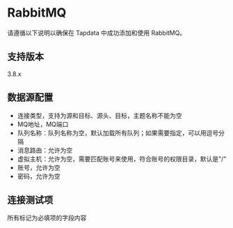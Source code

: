 # RabbitMQ


请遵循以下说明以确保在 Tapdata 中成功添加和使用 RabbitMQ。

## 支持版本

3.8.x

## 数据源配置

- 连接类型，支持为源和目标、源头、目标，主题名称不能为空
- MQ地址，MQ端口
- 队列名称：队列名称为空，默认加载所有队列；如果需要指定，可以用逗号分隔
- 消息路由：允许为空
- 虚拟主机：允许为空，需要匹配账号来使用，符合账号的权限目录，默认是"/"
- 账号，允许为空
- 密码，允许为空

## 连接测试项

所有标记为必填项的字段内容